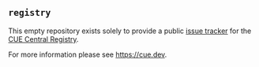 ## `registry`

This empty repository exists solely to provide a public [issue
tracker](https://github.com/cue-labs/registry/issues) for the [CUE Central
Registry](https://registry.cue.works).

For more information please see https://cue.dev.
